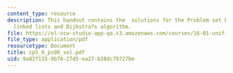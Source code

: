 ```yaml
---
content_type: resource
description: This handout contains the  solutions for the Problem set based on doubly
  linked lists and Dijkstra?s algorithm.
file: https://ol-ocw-studio-app-qa.s3.amazonaws.com/courses/16-01-unified-engineering-i-ii-iii-iv-fall-2005-spring-2006/9a02f1359b7827d5ea27b38dc79727be_cp5_6_ps08_sol.pdf
file_type: application/pdf
resourcetype: Document
title: cp5_6_ps08_sol.pdf
uid: 9a02f135-9b78-27d5-ea27-b38dc79727be
---
```

